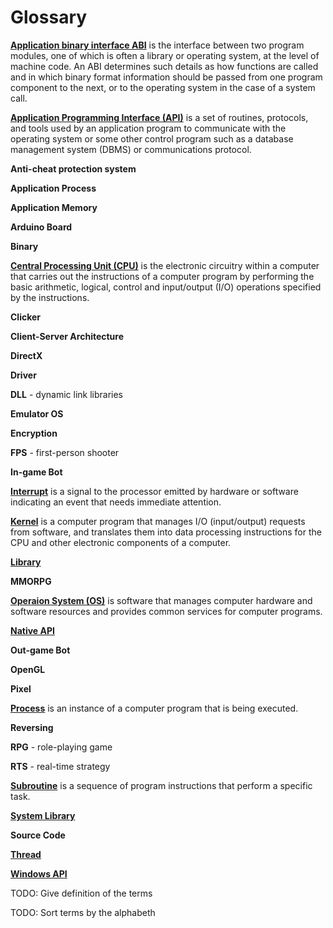 # Glossary

[**Application binary interface ABI**](https://en.wikipedia.org/wiki/Application_binary_interface) is the interface between two program modules, one of which is often a library or operating system, at the level of machine code. An ABI determines such details as how functions are called and in which binary format information should be passed from one program component to the next, or to the operating system in the case of a system call. 

[**Application Programming Interface (API)**](http://www.pcmag.com/encyclopedia/term/37856/api) is a set of routines, protocols, and tools used by an application program to communicate with the operating system or some other control program such as a database management system (DBMS) or communications protocol. 

**Anti-cheat protection system**

**Application Process**

**Application Memory**

**Arduino Board**

**Binary**

[**Central Processing Unit (CPU)**](https://en.wikipedia.org/wiki/Central_processing_unit) is the electronic circuitry within a computer that carries out the instructions of a computer program by performing the basic arithmetic, logical, control and input/output (I/O) operations specified by the instructions. 

**Clicker**

**Client-Server Architecture**

**DirectX**

**Driver**

**DLL** - dynamic link libraries

**Emulator OS**

**Encryption**

**FPS** - first-person shooter

**In-game Bot** 

[**Interrupt**](https://en.wikipedia.org/wiki/Interrupt) is a signal to the processor emitted by hardware or software indicating an event that needs immediate attention.

[**Kernel**](https://en.wikipedia.org/wiki/Kernel_%28operating_system%29) is a computer program that manages I/O (input/output) requests from software, and translates them into data processing instructions for the CPU and other electronic components of a computer.

[**Library**](https://en.wikipedia.org/wiki/Library_(computing))

**MMORPG**

[**Operaion System (OS)**](https://en.wikipedia.org/wiki/Operating_system) is software that manages computer hardware and software resources and provides common services for computer programs.

[**Native API**](https://en.wikipedia.org/wiki/Native_API)

**Out-game Bot**

**OpenGL**

**Pixel**

[**Process**](https://en.wikipedia.org/wiki/Process_%28computing%29) is an instance of a computer program that is being executed.

**Reversing**

**RPG** - role-playing game

**RTS** - real-time strategy

[**Subroutine**](https://en.wikipedia.org/wiki/Subroutine) is a sequence of program instructions that perform a specific task.

[**System Library**](https://en.wikipedia.org/wiki/Microsoft_Windows_library_files)

**Source Code**

[**Thread**](https://en.wikipedia.org/wiki/Thread_%28computing%29)

[**Windows API**](https://en.wikipedia.org/wiki/Windows_API)


TODO: Give definition of the terms

TODO: Sort terms by the alphabeth
